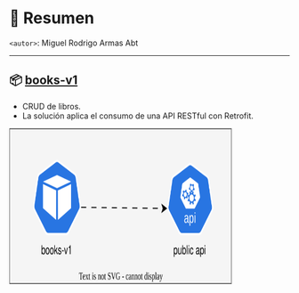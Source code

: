 # 📌 Resumen
`<autor>`: Miguel Rodrigo Armas Abt

---

## 📦 [books-v1](money-exchange-v1/README.md)
- CRUD de libros.
- La solución aplica el consumo de una API RESTful con Retrofit.

<img src="./diagrams.svg" width="400" height="280">
